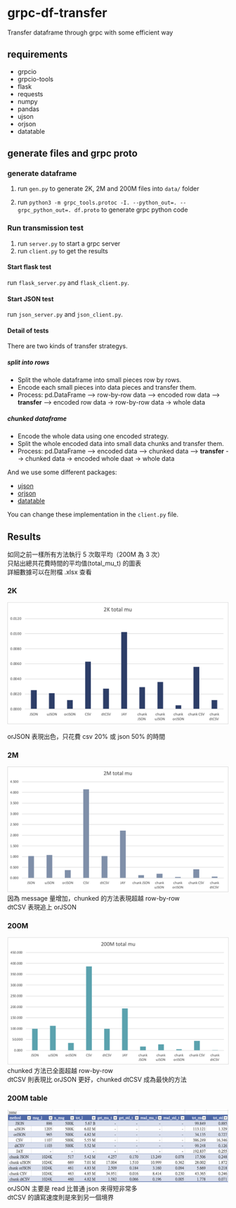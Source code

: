 # grpc-df-transfer
Transfer dataframe through grpc with some efficient way

## requirements

- grpcio
- grpcio-tools
- flask
- requests
- numpy
- pandas
- ujson
- orjson
- datatable

## generate files and grpc proto

### generate dataframe

1. run `gen.py` to generate 2K, 2M and 200M files into `data/` folder

2. run `python3 -m grpc_tools.protoc -I. --python_out=. --grpc_python_out=. df.proto` to generate grpc python code

### Run transmission test

1. run `server.py` to start a grpc server
2. run `client.py` to get the results

#### Start flask test
run `flask_server.py` and `flask_client.py`.

#### Start JSON test
run `json_server.py` and `json_client.py`.

#### Detail of tests

There are two kinds of transfer strategys.

##### split into rows
- Split the whole dataframe into small pieces row by rows.  
- Encode each small pieces into data pieces and transfer them.  
- Process: pd.DataFrame --> row-by-row data --> encoded row data --> **transfer** --> encoded row data -> row-by-row data -> whole data

##### chunked dataframe
- Encode the whole data using one encoded strategy.  
- Split the whole encoded data into small data chunks and transfer them.  
- Process: pd.DataFrame --> encoded data --> chunked data --> **transfer** --> chunked data -> encoded whole daat -> whole data

And we use some different packages:
- [ujson](https://github.com/ultrajson/ultrajson)
- [orjson](https://github.com/ijl/orjson)
- [datatable](https://github.com/h2oai/datatable)

You can change these implementation in the `client.py` file.

## Results

如同之前一樣所有方法執行 5 次取平均（200M 為 3 次）  
只貼出總共花費時間的平均值(total_mu_t) 的圖表  
詳細數據可以在附檔 .xlsx 查看


### 2K
![2K](plots/2K.png)

orJSON 表現出色，只花費 csv 20% 或 json 50% 的時間

### 2M
![2M](plots/2M.png)
因為 message 量增加，chunked 的方法表現超越 row-by-row  
dtCSV 表現追上 orJSON

### 200M
![200M](plots/200M.png)
chunked 方法已全面超越 row-by-row  
dtCSV 則表現比 orJSON 更好，chunked dtCSV 成為最快的方法

### 200M table
![200M_table](plots/200M_table.png)
orJSON 主要是 read 比普通 json 來得短非常多  
dtCSV 的讀寫速度則是來到另一個境界